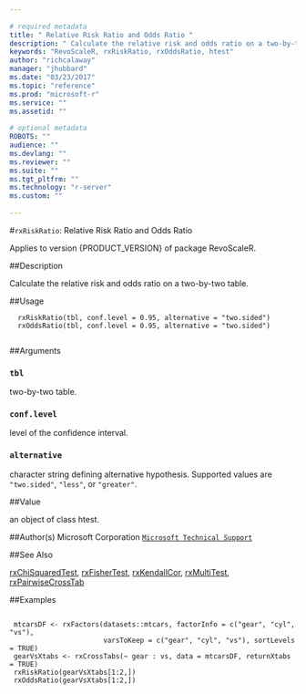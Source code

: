 ```yaml
--- 
 
# required metadata 
title: " Relative Risk Ratio and Odds Ratio " 
description: " Calculate the relative risk and odds ratio on a two-by-two table. " 
keywords: "RevoScaleR, rxRiskRatio, rxOddsRatio, htest" 
author: "richcalaway" 
manager: "jhubbard" 
ms.date: "03/23/2017" 
ms.topic: "reference" 
ms.prod: "microsoft-r" 
ms.service: "" 
ms.assetid: "" 
 
# optional metadata 
ROBOTS: "" 
audience: "" 
ms.devlang: "" 
ms.reviewer: "" 
ms.suite: "" 
ms.tgt_pltfrm: "" 
ms.technology: "r-server" 
ms.custom: "" 
 
--- 
```

 
 
 
 #`rxRiskRatio`:  Relative Risk Ratio and Odds Ratio 

 Applies to version {PRODUCT_VERSION} of package RevoScaleR.
 
 
 ##Description
 
Calculate the relative risk and odds ratio on a two-by-two table.
 
 
 
 ##Usage

```   
  rxRiskRatio(tbl, conf.level = 0.95, alternative = "two.sided")
  rxOddsRatio(tbl, conf.level = 0.95, alternative = "two.sided")
 
```
 
 
 ##Arguments

   
    
 ### `tbl`
 two-by-two table. 
  
    
 ### `conf.level`
 level of the confidence interval. 
  
    
 ### `alternative`
 character string defining alternative hypothesis. Supported values are `"two.sided"`, `"less"`, or `"greater"`. 
  
 
 
 
 ##Value
 
an object of class htest.
 
 
 ##Author(s)
 Microsoft Corporation [`Microsoft Technical Support`](https://go.microsoft.com/fwlink/?LinkID=698556&clcid=0x409)
 
 
 
 ##See Also
 
[rxChiSquaredTest](rxChiSquaredTest.md),
[rxFisherTest](rxChiSquaredTest.md),
[rxKendallCor](rxChiSquaredTest.md),
[rxMultiTest](rxMultiTest.md),
[rxPairwiseCrossTab](rxPairwiseCrosstab.md)
   
 
 ##Examples

 ```
   
  mtcarsDF <- rxFactors(datasets::mtcars, factorInfo = c("gear", "cyl", "vs"), 
                        varsToKeep = c("gear", "cyl", "vs"), sortLevels = TRUE)
  gearVsXtabs <- rxCrossTabs(~ gear : vs, data = mtcarsDF, returnXtabs = TRUE)
  rxRiskRatio(gearVsXtabs[1:2,])
  rxOddsRatio(gearVsXtabs[1:2,])
 
```
 
 
 
